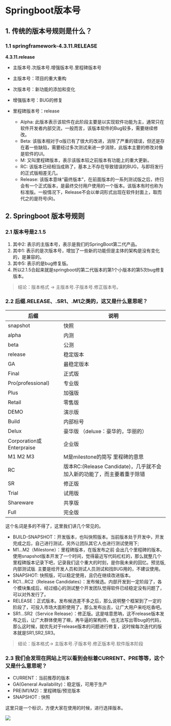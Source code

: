 # Springboot版本号


## 1. 传统的版本号规则是什么？

### 1.1 springframework-4.3.11.RELEASE

**4.3.11.release**

* 主版本号.次版本号.增强版本号.里程碑版本号
* 主版本号：项目的重大重构
* 次版本号：新功能的添加和变化
* 增强版本号：BUG的修复
* 里程碑版本号：release

  - Alpha: 此版本表示该软件在此阶段主要是以实现软件功能为主，通常只在软件开发者内部交流，一般而言，该版本软件的Bug较多，需要继续修改。
  - Beta: 该版本相对于α版已有了很大的改进，消除了严重的错误，但还是存在着一些缺陷，需要经过多次测试来进一步消除，此版本主要的修改对像是软件的UI。
  - M: 又叫里程碑版本，表示该版本较之前版本有功能上的重大更新。
  - RC: 该版本已经相当成熟了，基本上不存在导致错误的BUG，与即将发行的正式版相差无几。
  - Release: 该版本意味“最终版本”，在前面版本的一系列测试版之后，终归会有一个正式版本，是最终交付用户使用的一个版本。该版本有时也称为标准版。一般情况下，Release不会以单词形式出现在软件封面上，取而代之的是符号(R)。

## 2. Springboot 版本号规则

### 2.1 版本号是2.1.5

1. 其中2: 表示的主版本号，表示是我们的SpringBoot第二代产品。
2. 其中1: 表示的是次版本号，增加了一些新的功能但是主体的架构是没有变化的，是兼容的。
3. 其中5: 表示的是bug修复版。
4. 所以2.1.5合起来就是springboot的第二代版本的第1个小版本的第5次bug修复版本。

> 结论：版本格式 -> 主版本号.子版本号.修正版本号。

### 2.2 后缀.RELEASE、.SR1、.M1之类的，这又是什么意思呢？

| 后缀                     | 说明                                                                   |
|--------------------------|------------------------------------------------------------------------|
| snapshot                 | 快照                                                                   |
| alpha                    | 内测                                                                   |
| beta                     | 公测                                                                   |
| release                  | 稳定版本                                                               |
| GA                       | 最稳定版本                                                             |
| Final                    | 正式版                                                                 |
| Pro(professional)        | 专业版                                                                 |
| Plus                     | 加强版                                                                 |
| Retail                   | 零售版                                                                 |
| DEMO                     | 演示版                                                                 |
| Build                    | 内部标号                                                               |
| Delux                    | 豪华版 （deluxe：豪华的，华丽的）                                      |
| Corporation或Enterpraise | 企业版                                                                 |
| M1 M2 M3                 | M是milestone的简写 里程碑的意思                                        |
| RC                       | 版本RC:(Release Candidate)，几乎就不会加入新的功能了，而主要着重于除错 |
| SR                       | 修正版                                                                 |
| Trial                    | 试用版                                                                 |
| Shareware                | 共享版                                                                 |
| Full                     | 完全版                                                                 |


这个名词是多的不得了，这里我们讲几个常见的。

* BUILD-SNAPSHOT：开发版本，也叫快照版本。当前版本处于开发中，开发完成之后，自己进行测试，另外让团队其它人也进行测试使用下;  
* M1...M2（Milestone）：里程碑版本，在版发布之前 会出几个里程碑的版本。使用snapshot版本开发了一个时间，觉得最近写代码杠杠的，那么就整几个里程碑版本记录下吧，记录我们这个重大的时刻，是你我未来的回忆。预览版,内部测试版. 主要是给开发人员和测试人员测试和找BUG用的，不建议使用。
* SNAPSHOT: 快照版，可以稳定使用，且仍在继续改进版本。
* RC1...RC2（Release Candidates）：发布候选。内部开发到一定阶段了，各个模块集成后，经过细心的测试整个开发团队觉得软件已经稳定没有问题了，可以对外发行了。
* RELEASE：正式版本。发布候选差不多之后，那么说明整个框架到了一定的阶段了，可投入市场大面积使用了，那么发布出去，让广大用户来吃吃香吧。
* SR1...SR2（Service Release）：修正版。这是啥意思呐，这不release版本发布之后，让广大群体使用了嘛，再牛逼的架构师，也无法写出零bug的代码，那么这时候，就优先对于release版本的问题进行修复，这时候每次迭代的版本就是SR1,SR2,SR3。


> 结论：版本格式-> 主版本号.子版本号.修正版本号.软件版本阶段

### 2.3 我们会发现在网站上可以看到会标着CURRENT、PRE等等，这个又是什么意思呢？

* CURRENT：当前推荐的版本
* GA(General Availability)：稳定版，可用于生产
* PRE(M1/M2)：里程碑版/预览版本
* SNAPSHOT : 快照

这里只是一个标识，方便大家在使用的时候，进行选择版本。

![](https://img2020.cnblogs.com/blog/1416754/202011/1416754-20201120102206953-562501172.png) 






























